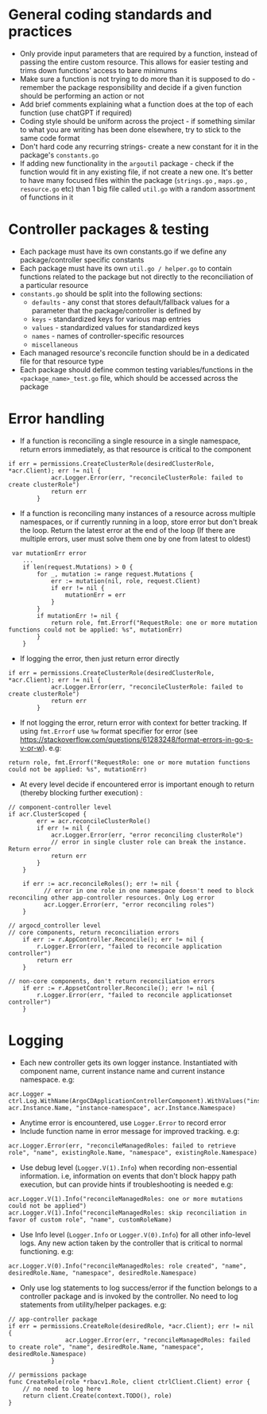 # General coding standards and practices

- Only provide input parameters that are required by a function, instead of passing the entire custom resource. This allows for easier testing and trims down functions' access to bare minimums
- Make sure a function is not trying to do more than it is supposed to do - remember the package responsibility and decide if a given function should be performing an action or not
- Add brief comments explaining what a function does at the top of each function (use chatGPT if required)
- Coding style should be uniform across the project - if something similar to what you are writing has been done elsewhere, try to stick to the same code format
- Don't hard code any recurring strings- create a new constant for it in the package's `constants.go`
- If adding new functionality in the `argoutil` package - check if the function would fit in any existing file, if not create a new one. It's better to have many focused files within the package (`strings.go` , `maps.go` , `resource.go` etc) than 1 big file called `util.go` with a random assortment of functions in it


# Controller packages & testing

- Each package must have its own constants.go if we define any package/controller specific constants
- Each package must have its own `util.go / helper.go` to contain functions related to the package but not directly to the reconciliation of a particular resource
- `constants.go` should be split into the following sections:
  - `defaults` - any const that stores default/fallback values for a parameter that the package/controller is defined by
  - `keys` - standardized keys for various map entries
  - `values` - standardized values for standardized keys
  - `names` - names of controller-specific resources
  - `miscellaneous`
- Each managed resource's reconcile function should be in a dedicated file for that resource type
- Each package should define common testing variables/functions in the `<package_name>_test.go` file, which should be accessed across the package

# Error handling

- If a function is reconciling a single resource in a single namespace, return errors immediately, as that resource is critical to the component

```
if err = permissions.CreateClusterRole(desiredClusterRole, *acr.Client); err != nil {
			acr.Logger.Error(err, "reconcileClusterRole: failed to create clusterRole")
			return err
		}
```

- If a function is reconciling many instances of a resource across multiple namespaces, or if currently running in a loop, store error but don't break the loop. Return the latest error at the end of the loop (If there are multiple errors, user must solve them one by one from latest to oldest)
 
``` 
 var mutationErr error
	...
	if len(request.Mutations) > 0 {
		for _, mutation := range request.Mutations {
			err := mutation(nil, role, request.Client)
			if err != nil {
				mutationErr = err
			}
		}
		if mutationErr != nil {
			return role, fmt.Errorf("RequestRole: one or more mutation functions could not be applied: %s", mutationErr)
		}
	}
```

- If logging the error, then just return error directly
```
if err = permissions.CreateClusterRole(desiredClusterRole, *acr.Client); err != nil {
			acr.Logger.Error(err, "reconcileClusterRole: failed to create clusterRole")
			return err
		}
```

- If not logging the error, return error with context for better tracking. If using `fmt.Errorf` use `%w` format specifier for error (see https://stackoverflow.com/questions/61283248/format-errors-in-go-s-v-or-w). e.g:

```
return role, fmt.Errorf("RequestRole: one or more mutation functions could not be applied: %s", mutationErr)

```

- At every level decide if encountered error is important enough to return (thereby blocking further execution) :

```
// component-controller level
if acr.ClusterScoped {
		err = acr.reconcileClusterRole()
		if err != nil {
			acr.Logger.Error(err, "error reconciling clusterRole")
			// error in single cluster role can break the instance. Return error
            return err
		}
	}

	if err := acr.reconcileRoles(); err != nil {
		  // error in one role in one namespace doesn't need to block reconciling other app-controller resources. Only Log error 
          acr.Logger.Error(err, "error reconciling roles")
	}

// argocd_controller level
// core components, return reconciliation errors
	if err := r.AppController.Reconcile(); err != nil {
		r.Logger.Error(err, "failed to reconcile application controller")
		return err
	}

// non-core components, don't return reconciliation errors
	if err := r.AppsetController.Reconcile(); err != nil {
		r.Logger.Error(err, "failed to reconcile applicationset controller")
	}
```

# Logging

- Each new controller gets its own logger instance. Instantiated with component name, current instance name and current instance namespace. e.g:

```
acr.Logger = ctrl.Log.WithName(ArgoCDApplicationControllerComponent).WithValues("instance", acr.Instance.Name, "instance-namespace", acr.Instance.Namespace)

```

- Anytime error is encountered, use `Logger.Error` to record error
- Include function name in error message for improved tracking.  e.g:

```
acr.Logger.Error(err, "reconcileManagedRoles: failed to retrieve role", "name", existingRole.Name, "namespace", existingRole.Namespace)
```
- Use debug level (`Logger.V(1).Info`) when recording non-essential information. i.e, information on events that don't block happy path execution, but can provide hints if troubleshooting is needed e.g:

```
acr.Logger.V(1).Info("reconcileManagedRoles: one or more mutations could not be applied")
acr.Logger.V(1).Info("reconcileManagedRoles: skip reconciliation in favor of custom role", "name", customRoleName)
```

- Use Info level (`Logger.Info` or `Logger.V(0).Info`) for all other info-level logs.  Any new action taken by the controller that is critical to normal functioning. e.g:

```
acr.Logger.V(0).Info("reconcileManagedRoles: role created", "name", desiredRole.Name, "namespace", desiredRole.Namespace)
```

- Only use log statements to log success/error if the function belongs to a controller package and is invoked by the controller. No need to log statements from utility/helper packages. e.g:

```
// app-controller package
if err = permissions.CreateRole(desiredRole, *acr.Client); err != nil {
				acr.Logger.Error(err, "reconcileManagedRoles: failed to create role", "name", desiredRole.Name, "namespace", desiredRole.Namespace)
			}

// permissions package 
func CreateRole(role *rbacv1.Role, client ctrlClient.Client) error {
	// no need to log here
    return client.Create(context.TODO(), role)
}
```